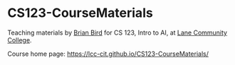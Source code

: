 # CS123-CourseMaterials
 Teaching materials by [Brian Bird](https://profbird.dev) for CS 123, Intro to AI, at [Lane Community College](https://lanecc.edu).

 Course home page: https://lcc-cit.github.io/CS123-CourseMaterials/
